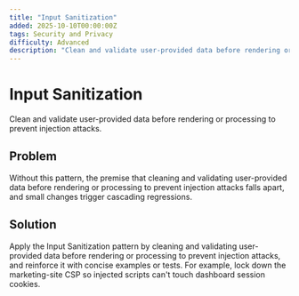```yaml
---
title: "Input Sanitization"
added: 2025-10-10T00:00:00Z
tags: Security and Privacy
difficulty: Advanced
description: "Clean and validate user-provided data before rendering or processing to prevent injection attacks."
---
```

# Input Sanitization

Clean and validate user-provided data before rendering or processing to prevent injection attacks.

## Problem

Without this pattern, the premise that cleaning and validating user-provided data before rendering or processing to prevent injection attacks falls apart, and small changes trigger cascading regressions.

## Solution

Apply the Input Sanitization pattern by cleaning and validating user-provided data before rendering or processing to prevent injection attacks, and reinforce it with concise examples or tests. For example, lock down the marketing-site CSP so injected scripts can't touch dashboard session cookies.
